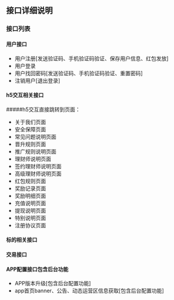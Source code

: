 ## 接口详细说明


### 接口列表


#### 用户接口

* 用户注册[发送验证码、手机验证码验证、保存用户信息、红包发放]
* 用户登录
* 用户找回密码[发送验证码、手机验证码验证、重置密码]
* 注销用户[退出登录]

#### h5交互相关接口
#####h5交互直接跳转到页面：
* 关于我们页面 
* 安全保障页面
* 常见问题说明页面
* 晋升规则页面
* 推广规则说明页面
* 理财师说明页面
* 签约理财师说明页面
* 高级理财师说明页面
* 红包规则页面
* 奖励记录页面
* 奖励明细页面
* 充值说明页面
* 提现说明页面
* 特别说明页面
* 注册协议页面
#### 标的相关接口


#### 交易接口




#### APP配置接口包含后台功能

* APP版本升级[包含后台配置功能]
* app首页banner、公告、动态运营区信息获取[包含后台配置功能]


